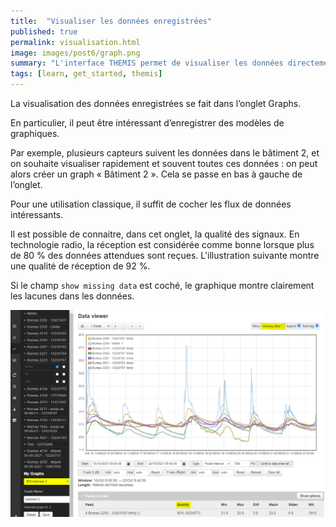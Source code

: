 ```yaml
---
title:  "Visualiser les données enregistrées"
published: true
permalink: visualisation.html
image: images/post6/graph.png
summary: "L'interface THEMIS permet de visualiser les données directement, ainsi que leur qualité."
tags: [learn, get_started, themis]
---
```


La visualisation des données enregistrées se fait dans l’onglet Graphs.  

En particulier, il peut être intéressant d’enregistrer des modèles de graphiques. 

Par exemple, plusieurs capteurs suivent les données dans le bâtiment 2, et on souhaite visualiser rapidement et souvent toutes ces données : on peut alors créer un graph « Bâtiment 2 ». Cela se passe en bas à gauche de l’onglet.

Pour une utilisation classique, il suffit de cocher les flux de données intéressants. 

Il est possible de connaitre, dans cet onglet, la qualité des signaux. En technologie radio, la réception est considérée comme bonne lorsque plus de 80 % des données attendues sont reçues. L'illustration suivante montre une qualité de réception de 92 %. 

Si le champ `show missing data` est coché, le graphique montre clairement les lacunes dans les données.

![](images/post6/onglet_graph.PNG)
